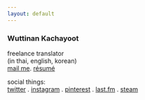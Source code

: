 ```yaml
---
layout: default
---
```


### Wuttinan Kachayoot

freelance translator  
(in thai, english, korean)  
[mail me](mailto:wuttinan@gmx.com). [résumé](http://www.linkedin.com/in/wuttinan)

social things:  
[twitter](http://twitter.com/wuttinan) . [instagram](http://instagr.am/wuttinanp) . [pinterest](http://pinterest.com/wuttinan) . [last.fm](http://last.fm/user/ping880727) . [steam](http://steamcommunity.com/id/wuttinan)
